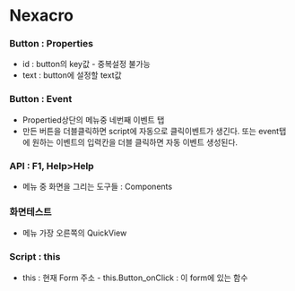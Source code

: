 # Nexacro

### Button : Properties

* id : button의 key값 - 중복설정 불가능
* text : button에 설정할 text값

### Button : Event

* Propertied상단의 메뉴중 네번째 이벤트 탭
* 만든 버튼을 더블클릭하면 script에 자동으로 클릭이벤트가 생긴다. 또는 event탭에 원하는 이벤트의 입력칸을 더블 클릭하면 자동 이벤트 생성된다.

### API : F1, Help&gt;Help

* 메뉴 중 화면을 그리는 도구들 : Components

### 화면테스트

* 메뉴 가장 오른쪽의 QuickView

### Script : this

* this : 현재 Form 주소 - this.Button\_onClick : 이 form에 있는 함수

